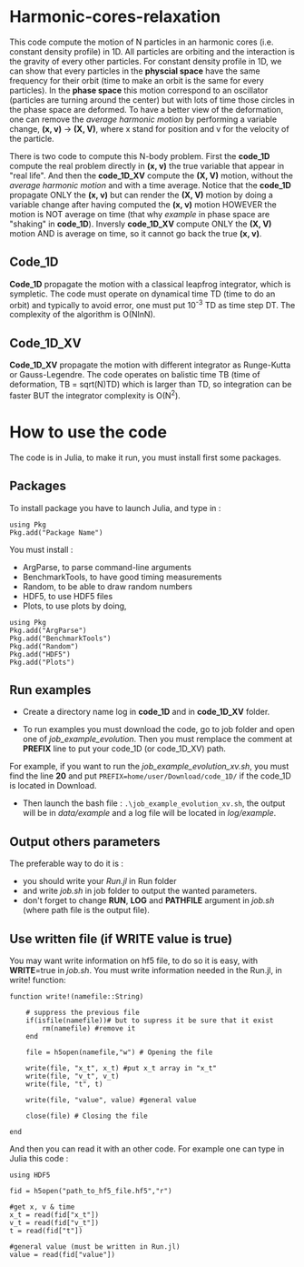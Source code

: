 # Harmonic-cores-relaxation
This code compute the motion of N particles in an harmonic cores (i.e. constant density profile) in 1D. All particles are orbiting and the interaction is the gravity of every other particles. For constant density profile in 1D, we can show that every particles in the **physcial space** have the same frequency for their orbit (time to make an orbit is the same for every particles). In the **phase space** this motion correspond to an oscillator (particles are turning around the center) but with lots of time those circles in the phase space are deformed. To have a better view of the deformation, one can remove the *average harmonic motion* by performing a variable change, **(x, v)** -> **(X, V)**, where x stand for position and v for the velocity of the particle. 

There is two code to compute this N-body problem. First the **code_1D** compute the real problem directly in **(x, v)** the true variable that appear in "real life". And then the **code_1D_XV** compute the **(X, V)** motion, without the *average harmonic motion* and with a time average. Notice that the **code_1D** propagate ONLY the **(x, v)** but can render the **(X, V)** motion by doing a variable change after having computed the **(x, v)** motion HOWEVER the motion is NOT average on time (that why *example* in phase space are "shaking" in **code_1D**). Inversly **code_1D_XV** compute ONLY the **(X, V)** motion AND is  average on time, so it cannot go back the true **(x, v)**.

## Code_1D
**Code_1D** propagate the motion with a classical leapfrog integrator, which is sympletic. The code must operate on dynamical time TD (time to do an orbit) and typically to avoid error, one must put 10<sup>-3</sup> TD as time step DT. The complexity of the algorithm is O(NlnN).

## Code_1D_XV
**Code_1D_XV** propagate the motion with different integrator as Runge-Kutta or Gauss-Legendre. The code operates on balistic time TB (time of deformation, TB = sqrt(N)TD) which is larger than TD, so integration can be faster BUT the integrator complexity is O(N<sup>2</sup>).

# How to use the code
The code is in Julia, to make it run, you must install first some packages.

## Packages
To install package you have to launch Julia, and type in :

```
using Pkg
Pkg.add("Package Name")
```

You must install :
- ArgParse, to parse command-line arguments
- BenchmarkTools, to have good timing measurements
- Random, to be able to draw random numbers
- HDF5, to use HDF5 files
- Plots, to use plots
by doing,
```
using Pkg
Pkg.add("ArgParse")
Pkg.add("BenchmarkTools")
Pkg.add("Random")
Pkg.add("HDF5")
Pkg.add("Plots")
```

## Run examples

- Create a directory name log in **code_1D** and in **code_1D_XV** folder.

- To run examples you must download the code, go to job folder and open one of *job_example_evolution*. Then you must remplace the comment at **PREFIX** line to put your code_1D (or code_1D_XV) path. 

For example, if you want to run the *job_example_evolution_xv.sh*, you must find the line **20** and put 
`PREFIX=home/user/Download/code_1D/` if the code_1D is located in Download.

- Then launch the bash file : `.\job_example_evolution_xv.sh`, the output will be in *data/example* and a log file will be located in *log/example*.

## Output others parameters

The preferable way to do it is : 
- you should write your *Run.jl* in Run folder
- and write *job.sh* in job folder to output the wanted parameters.
- don't forget to change **RUN**, **LOG** and **PATHFILE** argument in *job.sh* (where path file is the output file).

## Use written file (if WRITE value is true)

You may want write information on hf5 file, to do so it is easy, with **WRITE**=true in *job.sh*. You must write information needed in the Run.jl, in write! function:

```
function write!(namefile::String)

    # suppress the previous file
    if(isfile(namefile))# but to supress it be sure that it exist
        rm(namefile) #remove it
    end

    file = h5open(namefile,"w") # Opening the file

    write(file, "x_t", x_t) #put x_t array in "x_t"
    write(file, "v_t", v_t)
    write(file, "t", t)
    
    write(file, "value", value) #general value

    close(file) # Closing the file
    
end
```
And then you can read it with an other code. For example one can type in Julia this code :
```
using HDF5

fid = h5open("path_to_hf5_file.hf5","r")

#get x, v & time
x_t = read(fid["x_t"])
v_t = read(fid["v_t"])
t = read(fid["t"])

#general value (must be written in Run.jl)
value = read(fid["value"])
```
